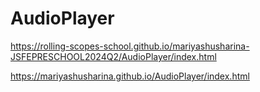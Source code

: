 # AudioPlayer  
  
https://rolling-scopes-school.github.io/mariyashusharina-JSFEPRESCHOOL2024Q2/AudioPlayer/index.html  
  
https://mariyashusharina.github.io/AudioPlayer/index.html  
  
